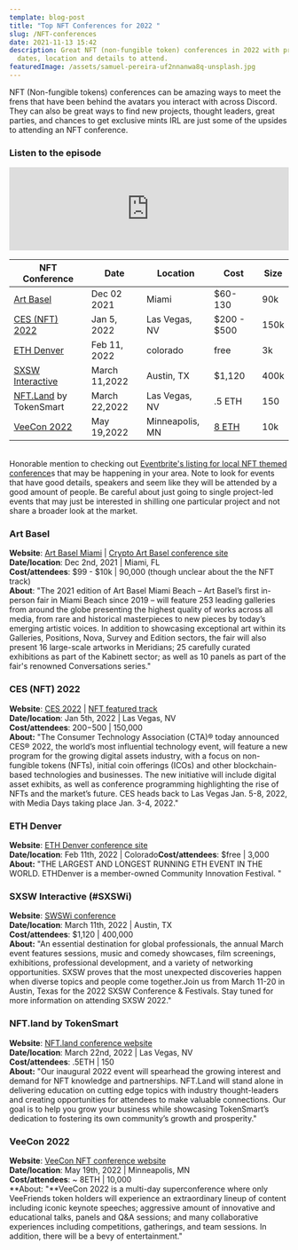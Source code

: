 ```yaml
---
template: blog-post
title: "Top NFT Conferences for 2022 "
slug: /NFT-conferences
date: 2021-11-13 15:42
description: Great NFT (non-fungible token) conferences in 2022 with pricing,
  dates, location and details to attend.
featuredImage: /assets/samuel-pereira-uf2nnanwa8q-unsplash.jpg
---
```

NFT (Non-fungible tokens) conferences can be amazing ways to meet the frens that have been behind the avatars you interact with across Discord. They can also be great ways to find new projects, thought leaders, great parties, and chances to get exclusive mints IRL are just some of the upsides to attending an NFT conference.  

<h3>Listen to the episode</h3>
<iframe title="026: Top NFT Conferences Coming Up  |  Affordable Project: Chubbiverse Frens" allowtransparency="true" height="150" width="100%" style="border: none; min-width: min(100%, 430px);" scrolling="no" data-name="pb-iframe-player" src="https://www.podbean.com/player-v2/?i=29t5h-112eaba-pb&from=pb6admin&share=1&download=1&rtl=0&fonts=Arial&skin=1&font-color=&btn-skin=2baf9e"></iframe>




| **NFT Conference**                                                                                                            | **Date**      | **Location**    | **Cost**                                                                                                                                                                                                                                                 | **Size** |
| ----------------------------------------------------------------------------------------------------------------------------- | ------------- | --------------- | -------------------------------------------------------------------------------------------------------------------------------------------------------------------------------------------------------------------------------------------------------- | -------- |
| [Art Basel](https://artbasel.com/miami-beach)                                                                                 | Dec 02 2021   | Miami           | $60-130                                                                                                                                                                                                                                                  | 90k      |
| [CES (NFT) 2022](https://www.ces.tech/News/Press-Releases/CES-Press-Release.aspx?NodeID=b51f8965-614b-4911-b04f-fe9082f692bd) | Jan 5, 2022   | Las Vegas, NV   | $200 - $500                                                                                                                                                                                                                                              | 150k     |
| [ETH Denver](https://www.ethdenver.com/)                                                                                      | Feb 11, 2022  | colorado        | free                                                                                                                                                                                                                                                     | 3k       |
| [SXSW Interactive](https://cart.sxsw.com/products/reg-ia)                                                                     | March 11,2022 | Austin, TX      | $1,120                                                                                                                                                                                                                                                   | 400k     |
| [NFT.Land](https://www.nft.land/) by TokenSmart                                                                               | March 22,2022 | Las Vegas, NV   | .5 ETH                                                                                                                                                                                                                                                   | 150      |
| [VeeCon 2022](https://veecon.co/)                                                                                             | May 19,2022   | Minneapolis, MN | [8 ETH](https://opensea.io/collection/veefriends?search[sortAscending]=true&search[sortBy]=PRICE&search[stringTraits][0][name]=conference&search[stringTraits][0][values][0]=Core&search[stringTraits][0][values][1]=Limited&search[toggles][0]=BUY_NOW) | 10k      |





\
Honorable mention to checking out [Eventbrite's listing for local NFT themed conference](https://www.eventbrite.com/d/nft/?q=NFT&mode=search)s that may be happening in your area.  Note to look for events that have good details, speakers and seem like they will be attended by a good amount of people. Be careful about just going to single project-led events that may just be interested in shilling one particular project and not share a broader look at the market. 

### Art Basel

**Website**: [Art Basel Miami](https://artbasel.com/miami-beach)   |  [Crypto Art Basel conference site](https://www.eventbrite.com/e/dcentral-miami-nft-defi-conference-crypto-ba-tickets-170044827657)\
**Date/location**: Dec 2nd, 2021  |   Miami, FL	\
**Cost/attendees**: $99 - $10k |  90,000 (though unclear about the the NFT track)	\
**About**: "The 2021 edition of Art Basel Miami Beach – Art Basel’s first in-person fair in Miami
Beach since 2019 – will feature 253 leading galleries from around the globe presenting
the highest quality of works across all media, from rare and historical masterpieces to
new pieces by today’s emerging artistic voices. In addition to showcasing exceptional art
within its Galleries, Positions, Nova, Survey and Edition sectors, the fair will also present
16 large-scale artworks in Meridians; 25 carefully curated exhibitions as part of the
Kabinett sector; as well as 10 panels as part of the fair's renowned Conversations series."

### CES (NFT) 2022

**Website**: [](https://artbasel.com/miami-beach)[CES 2022](https://www.ces.tech/) | [NFT featured track](https://www.ces.tech/News/Press-Releases/CES-Press-Release.aspx?NodeID=b51f8965-614b-4911-b04f-fe9082f692bd)\
**Date/location**: Jan 5th, 2022	|   Las Vegas, NV	\
**Cost/attendees**: $200-$500  |  150,000	\
**About:** "The Consumer Technology Association (CTA)® today announced CES® 2022, the world’s most influential technology event, will feature a new program for the growing digital assets industry, with a focus on non-fungible tokens (NFTs), initial coin offerings (ICOs) and other blockchain-based technologies and businesses. The new initiative will include digital asset exhibits, as well as conference programming highlighting the rise of NFTs and the market’s future. CES heads back to Las Vegas Jan. 5-8, 2022, with Media Days taking place Jan. 3-4, 2022."

### ETH Denver

**Website**: [](https://artbasel.com/miami-beach)[ETH Denver conference site](https://www.ethdenver.com/)\
**Date/location**: Feb 11th, 2022  |  Colorado**Cost/attendees**: $free  |  3,000	\
**About:** "THE LARGEST AND LONGEST RUNNING ETH EVENT IN THE WORLD. ETHDenver is a member-owned Community Innovation Festival. "

### SXSW Interactive (#SXSWi)

**Website**: [](https://artbasel.com/miami-beach) [SWSWi conference](https://cart.sxsw.com/products/reg-ia)\
**Date/location**: March 11th, 2022	|   Austin, TX	\
**Cost/attendees**: $1,120  |  400,000	\
**About:** "An essential destination for global professionals, the annual March event features sessions, music and comedy showcases, film screenings, exhibitions, professional development, and a variety of networking opportunities. SXSW proves that the most unexpected discoveries happen when diverse topics and people come together.Join us from March 11-20 in Austin, Texas for the 2022 SXSW Conference & Festivals. Stay tuned for more information on attending SXSW 2022."

### NFT.land by TokenSmart

**Website**: [NFT.land conference website](https://www.nft.land/)[](https://artbasel.com/miami-beach)\
**Date/location**: March 22nd, 2022	|   Las Vegas, NV\
**Cost/attendees**: .5ETH  |  150	\
**About:** "Our inaugural 2022 event will spearhead the growing interest and demand for NFT knowledge and partnerships. NFT.Land will stand alone in delivering education on cutting edge topics with industry thought-leaders and creating opportunities for attendees to make valuable connections. Our goal is to help you grow your business while showcasing TokenSmart’s dedication to fostering its own community’s growth and prosperity."

### VeeCon 2022

**Website**: [VeeCon NFT conference website](https://veecon.co/)[](https://artbasel.com/miami-beach)\
**Date/location**:  May 19th, 2022	|   Minneapolis, MN\
**Cost/attendees**: ~ 8ETH  |  10,000	\
**About: "**VeeCon 2022 is a multi-day superconference where only VeeFriends token holders will experience an extraordinary lineup of content including iconic keynote speeches; aggressive amount of innovative and educational talks, panels and Q&A sessions; and many collaborative experiences including competitions, gatherings, and team sessions. In addition, there will be a bevy of entertainment."